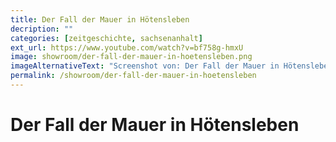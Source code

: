 ```yaml
---
title: Der Fall der Mauer in Hötensleben
decription: ""
categories: [zeitgeschichte, sachsenanhalt]
ext_url: https://www.youtube.com/watch?v=bf758g-hmxU
image: showroom/der-fall-der-mauer-in-hoetensleben.png
imageAlternativeText: "Screenshot von: Der Fall der Mauer in Hötensleben"
permalink: /showroom/der-fall-der-mauer-in-hoetensleben
---
```


# Der Fall der Mauer in Hötensleben
